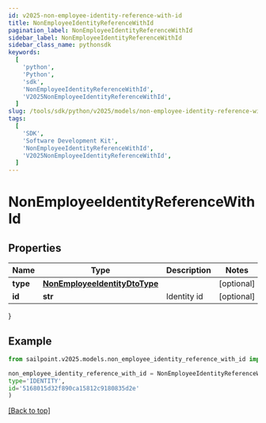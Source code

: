 ```yaml
---
id: v2025-non-employee-identity-reference-with-id
title: NonEmployeeIdentityReferenceWithId
pagination_label: NonEmployeeIdentityReferenceWithId
sidebar_label: NonEmployeeIdentityReferenceWithId
sidebar_class_name: pythonsdk
keywords:
  [
    'python',
    'Python',
    'sdk',
    'NonEmployeeIdentityReferenceWithId',
    'V2025NonEmployeeIdentityReferenceWithId',
  ]
slug: /tools/sdk/python/v2025/models/non-employee-identity-reference-with-id
tags:
  [
    'SDK',
    'Software Development Kit',
    'NonEmployeeIdentityReferenceWithId',
    'V2025NonEmployeeIdentityReferenceWithId',
  ]
---
```


# NonEmployeeIdentityReferenceWithId

## Properties

| Name | Type | Description | Notes |
| --- | --- | --- | --- |
| **type** | [**NonEmployeeIdentityDtoType**](non-employee-identity-dto-type) |  | [optional] |
| **id** | **str** | Identity id | [optional] |

}

## Example

```python
from sailpoint.v2025.models.non_employee_identity_reference_with_id import NonEmployeeIdentityReferenceWithId

non_employee_identity_reference_with_id = NonEmployeeIdentityReferenceWithId(
type='IDENTITY',
id='5168015d32f890ca15812c9180835d2e'
)

```

[[Back to top]](#)
